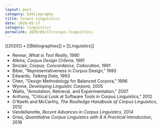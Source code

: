 ```yaml
---
layout: post
category: bibliography
title: Corpus Linguistics
date: 2020-05-17
category: linguistics
permalink: 2020/05/17/corpus-linguistics
---
```


[[2020]] • [[Bibliographies]] • [[Linguistics]]

* Renear, *What is Text Really*, 1990
* Atkins, *Corpus Design Criteria*, 1991
* Sinclair, *Corpus, Concordance, Collocation*, 1991
* Biber, "Representativeness in Corpus Design," 1993
* Edwards, *Talking Data*, 1993
* Chen, "Design Methodology for Balanced Corpora," 1996
* Wynne, *Developing Linguistic Corpora*, 2005
* Wallis, "Annotation, Retrieval, and Experimentation," 2007
* Anthony, "Critical Look at Software Tools in Corpus Linguistics," 2012
* O'Keefe and McCarthy, *The Routledge Handbook of Corpus Linguistics*, 2012
* Vandellanotte, *Recent Advances in Corpus Linguistics*, 2014
* Gries, *Quantitative Corpus Linguistics with R A Practical Introduction*, 2016
